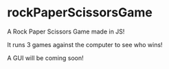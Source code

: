 # rockPaperScissorsGame
A Rock Paper Scissors Game made in JS! 

It runs 3 games against the computer to see who wins!

A GUI will be coming soon!

